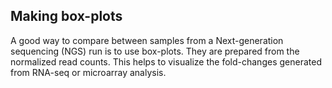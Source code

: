 ## Making box-plots 

A good way to compare between samples from a Next-generation sequencing (NGS) run is to use box-plots. They are prepared from the normalized read counts. This helps to visualize the fold-changes generated from RNA-seq or microarray analysis. 
